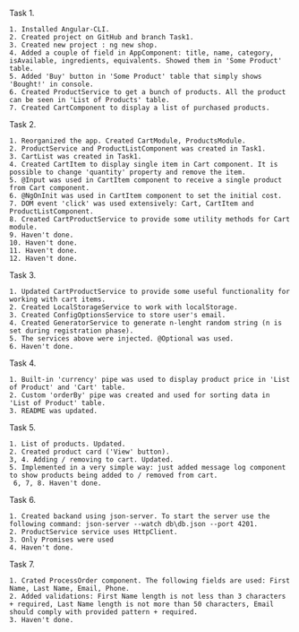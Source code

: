 Task 1.

    1. Installed Angular-CLI.
    2. Created project on GitHub and branch Task1.
    3. Created new project : ng new shop.
    4. Added a couple of field in AppComponent: title, name, category, isAvailable, ingredients, equivalents. Showed them in 'Some Product' table.
    5. Added 'Buy' button in 'Some Product' table that simply shows 'Bought!' in console.
    6. Created ProductService to get a bunch of products. All the product can be seen in 'List of Products' table.
    7. Created CartComponent to display a list of purchased products.

Task 2.

    1. Reorganized the app. Created CartModule, ProductsModule.
    2. ProductService and ProductListComponent was created in Task1.
    3. CartList was created in Task1.
    4. Created CartItem to display single item in Cart component. It is possible to change 'quantity' property and remove the item.
    5. @Input was used in CartItem component to receive a single product from Cart component.
    6. @NgOnInit was used in CartItem component to set the initial cost.
    7. DOM event 'click' was used extensively: Cart, CartItem and ProductListComponent.
    8. Created CartProductService to provide some utility methods for Cart module.
    9. Haven't done.
    10. Haven't done.
    11. Haven't done.
    12. Haven't done.

Task 3.

    1. Updated CartProductService to provide some useful functionality for working with cart items.
    2. Created LocalStorageService to work with localStorage.
    3. Created ConfigOptionsService to store user's email.
    4. Created GeneratorService to generate n-lenght random string (n is set during registration phase).
    5. The services above were injected. @Optional was used.
    6. Haven't done.

Task 4.

    1. Built-in 'currency' pipe was used to display product price in 'List of Product' and 'Cart' table.
    2. Custom 'orderBy' pipe was created and used for sorting data in 'List of Product' table.
    3. README was updated.

Task 5. 

    1. List of products. Updated.
    2. Created product card ('View' button).
    3, 4. Adding / removing to cart. Updated.
    5. Implemented in a very simple way: just added message log component to show products being added to / removed from cart.    
     6, 7, 8. Haven't done.


Task 6.

    1. Created backand using json-server. To start the server use the following command: json-server --watch db\db.json --port 4201.
    2. ProductService service uses HttpClient.
    3. Only Promises were used
    4. Haven't done.

Task 7.

    1. Crated ProcessOrder component. The following fields are used: First Name, Last Name, Email, Phone.
    2. Added validations: First Name length is not less than 3 characters + required, Last Name length is not more than 50 characters, Email should comply with provided pattern + required.
    3. Haven't done.